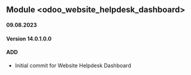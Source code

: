 ## Module <odoo_website_helpdesk_dashboard>

#### 09.08.2023
#### Version 14.0.1.0.0
#### ADD
- Initial commit for Website Helpdesk Dashboard
